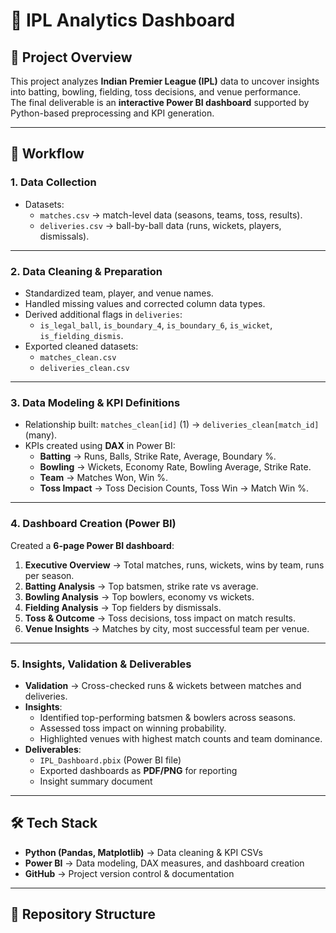 # 🏏 IPL Analytics Dashboard  

## 📌 Project Overview  
This project analyzes **Indian Premier League (IPL)** data to uncover insights into batting, bowling, fielding, toss decisions, and venue performance.  
The final deliverable is an **interactive Power BI dashboard** supported by Python-based preprocessing and KPI generation.  

---

## 🔄 Workflow  

### **1. Data Collection**  
- Datasets:  
  - `matches.csv` → match-level data (seasons, teams, toss, results).  
  - `deliveries.csv` → ball-by-ball data (runs, wickets, players, dismissals).  

---

### **2. Data Cleaning & Preparation**  
- Standardized team, player, and venue names.  
- Handled missing values and corrected column data types.  
- Derived additional flags in `deliveries`:  
  - `is_legal_ball`, `is_boundary_4`, `is_boundary_6`, `is_wicket`, `is_fielding_dismis`.  
- Exported cleaned datasets:  
  - `matches_clean.csv`  
  - `deliveries_clean.csv`  

---

### **3. Data Modeling & KPI Definitions**  
- Relationship built: `matches_clean[id]` (1) → `deliveries_clean[match_id]` (many).  
- KPIs created using **DAX** in Power BI:  
  - **Batting** → Runs, Balls, Strike Rate, Average, Boundary %.  
  - **Bowling** → Wickets, Economy Rate, Bowling Average, Strike Rate.  
  - **Team** → Matches Won, Win %.  
  - **Toss Impact** → Toss Decision Counts, Toss Win → Match Win %.  

---

### **4. Dashboard Creation (Power BI)**  
Created a **6-page Power BI dashboard**:  

1. **Executive Overview** → Total matches, runs, wickets, wins by team, runs per season.  
2. **Batting Analysis** → Top batsmen, strike rate vs average.  
3. **Bowling Analysis** → Top bowlers, economy vs wickets.  
4. **Fielding Analysis** → Top fielders by dismissals.  
5. **Toss & Outcome** → Toss decisions, toss impact on match results.  
6. **Venue Insights** → Matches by city, most successful team per venue.  

---

### **5. Insights, Validation & Deliverables**  
- **Validation** → Cross-checked runs & wickets between matches and deliveries.  
- **Insights**:  
  - Identified top-performing batsmen & bowlers across seasons.  
  - Assessed toss impact on winning probability.  
  - Highlighted venues with highest match counts and team dominance.  
- **Deliverables**:  
  - `IPL_Dashboard.pbix` (Power BI file)  
  - Exported dashboards as **PDF/PNG** for reporting  
  - Insight summary document  

---

## 🛠️ Tech Stack  
- **Python (Pandas, Matplotlib)** → Data cleaning & KPI CSVs  
- **Power BI** → Data modeling, DAX measures, and dashboard creation  
- **GitHub** → Project version control & documentation  

---

## 📂 Repository Structure  

